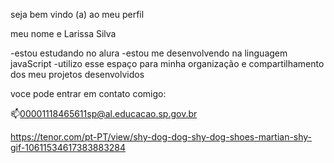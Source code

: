 seja bem vindo (a) ao meu perfil

meu nome e Larissa Silva

-estou estudando no alura
-estou me desenvolvendo na linguagem javaScript
-utilizo esse espaço para minha organização e compartilhamento dos meu projetos desenvolvidos

voce pode entrar em contato comigo:

📫00001118465611sp@al.educacao.sp.gov.br

https://tenor.com/pt-PT/view/shy-dog-dog-shy-dog-shoes-martian-shy-gif-10611534617383883284
